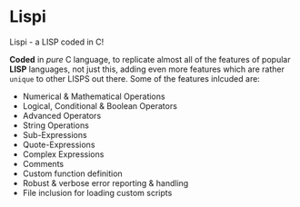 # Lispi
Lispi - a LISP coded in C!

**Coded** in *pure* C language, to replicate almost all of the features of popular **LISP** languages, not just this, adding even more
features which are rather `unique` to other LISPS out there.
Some of the features inlcuded are:
- Numerical & Mathematical Operations
- Logical, Conditional & Boolean Operators
- Advanced Operators
- String Operations
- Sub-Expressions
- Quote-Expressions
- Complex Expressions
- Comments
- Custom function definition
- Robust & verbose error reporting & handling
- File inclusion for loading custom scripts
